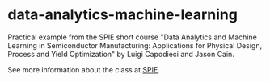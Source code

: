 # data-analytics-machine-learning
Practical example from the SPIE short course "Data Analytics and Machine Learning in Semiconductor Manufacturing: Applications for Physical Design, Process and Yield Optimization" by Luigi Capodieci and Jason Cain.  
  
See more information about the class at [SPIE](http://spie.org/AL/course/data-analytics-and-machine-learning-in-semiconductor-manufacturing-applications-for-physical-design-process-and-yield-optimization?SSO=1).
